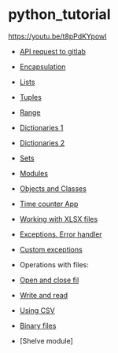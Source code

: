 # python_tutorial
https://youtu.be/t8pPdKYpowI

- [API request to gitlab](https://github.com/antonovmike/python_tutorial/blob/main/api_request_to_gitlab.py)

- [Encapsulation](https://github.com/antonovmike/python_tutorial/blob/main/encapsulation.py)

- [Lists](https://github.com/antonovmike/python_tutorial/blob/main/lists.py)

- [Tuples](https://github.com/antonovmike/python_tutorial/blob/main/tuples.py)

- [Range](https://github.com/antonovmike/python_tutorial/blob/main/range.py)

- [Dictionaries 1](https://github.com/antonovmike/python_tutorial/blob/main/dictionary.py)

- [Dictionaries 2](https://github.com/antonovmike/python_tutorial/blob/main/dictionary_converter.py)

- [Sets](https://github.com/antonovmike/python_tutorial/blob/main/sets.py)

- [Modules](https://github.com/antonovmike/python_tutorial/blob/main/modules.py)

- [Objects and Classes](https://github.com/antonovmike/python_tutorial/blob/main/obj_and_cls.py)

- [Time counter App](https://github.com/antonovmike/python_tutorial/blob/main/time-till-deadline.py)

- [Working with XLSX files](https://github.com/antonovmike/python_tutorial/blob/main/inventory/main.py)

- [Exceptions. Error handler](https://github.com/antonovmike/python_tutorial/blob/main/errors_handler.py)

- [Custom exceptions](https://github.com/antonovmike/python_tutorial/blob/main/errors_custom_exceptions.py)

- Operations with files:

- [Open and close fil](https://github.com/antonovmike/python_tutorial/blob/main/support_files/open_and_close.py)

- [Write and read](https://github.com/antonovmike/python_tutorial/blob/main/support_files/write_to_file.py)

- [Using CSV](https://github.com/antonovmike/python_tutorial/blob/main/support_files/using_csv.py)

- [Binary files](https://github.com/antonovmike/python_tutorial/blob/main/support_files/binary_files.py)

- [Shelve module]
